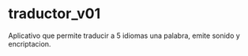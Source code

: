 # traductor_v01
Aplicativo que permite traducir a 5 idiomas una palabra, emite sonido y encriptacion.
